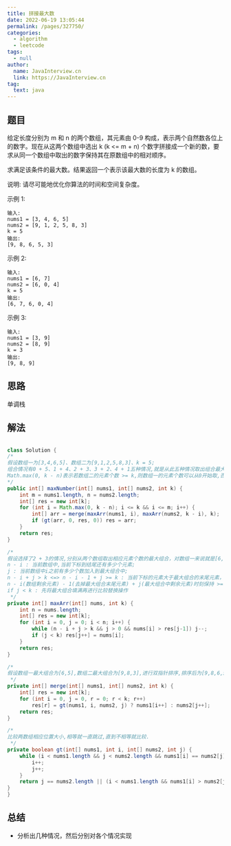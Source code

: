 ```yaml
---
title: 拼接最大数
date: 2022-06-19 13:05:44
permalink: /pages/327750/
categories: 
  - algorithm
  - leetcode
tags: 
  - null
author: 
  name: JavaInterview.cn
  link: https://JavaInterview.cn
tag: 
  text: java
---
```


## 题目

给定长度分别为 m 和 n 的两个数组，其元素由 0-9 构成，表示两个自然数各位上的数字。现在从这两个数组中选出 k (k <= m + n) 个数字拼接成一个新的数，要求从同一个数组中取出的数字保持其在原数组中的相对顺序。

求满足该条件的最大数。结果返回一个表示该最大数的长度为 k 的数组。

说明: 请尽可能地优化你算法的时间和空间复杂度。

示例 1:

    输入:
    nums1 = [3, 4, 6, 5]
    nums2 = [9, 1, 2, 5, 8, 3]
    k = 5
    输出:
    [9, 8, 6, 5, 3]
示例 2:

    输入:
    nums1 = [6, 7]
    nums2 = [6, 0, 4]
    k = 5
    输出:
    [6, 7, 6, 0, 4]
示例 3:

    输入:
    nums1 = [3, 9]
    nums2 = [8, 9]
    k = 3
    输出:
    [9, 8, 9]


## 思路

单调栈

## 解法
```java

class Solution {
/*
假设数组一为[3,4,6,5]、数组二为[9,1,2,5,8,3]、k = 5;
组合情况有0 + 5、1 + 4、2 + 3、3 + 2、4 + 1五种情况,就是从此五种情况取出组合最大的一种;
Math.max(0, k - n)表示若数组二的元素个数 >= k,则数组一的元素个数可以从0开始取,否则在数组二的大小基础上补.
*/
public int[] maxNumber(int[] nums1, int[] nums2, int k) {
    int m = nums1.length, n = nums2.length;
    int[] res = new int[k];
    for (int i = Math.max(0, k - n); i <= k && i <= m; i++) {
        int[] arr = merge(maxArr(nums1, i), maxArr(nums2, k - i), k);
        if (gt(arr, 0, res, 0)) res = arr;
    }
    return res;
}

/*
假设选择了2 + 3的情况,分别从两个数组取出相应元素个数的最大组合，对数组一来说就是[6,5],对数组二来说是[9,8,3];
n - i : 当前数组中,当前下标到结尾还有多少个元素;
j : 当前数组中i之前有多少个数加入到最大组合中;
n - i + j > k <=> n - i - 1 + j >= k : 当前下标的元素大于最大组合的末尾元素，就需要弹出,弹出后的元素减少,故j--,
n - i(数组剩余元素) - 1(去掉最大组合末尾元素) + j(最大组合中剩余元素)时刻保持 >= k;
if j < k : 先将最大组合填满再进行比较替换操作
 */
private int[] maxArr(int[] nums, int k) {
    int n = nums.length;
    int[] res = new int[k];
    for (int i = 0, j = 0; i < n; i++) {
        while (n - i + j > k && j > 0 && nums[i] > res[j-1]) j--;
        if (j < k) res[j++] = nums[i];
    }
    return res;
}

/*
假设数组一最大组合为[6,5],数组二最大组合为[9,8,3],进行双指针排序,排序后为[9,8,6,5,3]
 */
private int[] merge(int[] nums1, int[] nums2, int k) {
    int[] res = new int[k];
    for (int i = 0, j = 0, r = 0; r < k; r++)
        res[r] = gt(nums1, i, nums2, j) ? nums1[i++] : nums2[j++];
    return res;
}

/*
比较两数组相应位置大小,相等就一直跳过,直到不相等就比较.
 */
private boolean gt(int[] nums1, int i, int[] nums2, int j) {
    while (i < nums1.length && j < nums2.length && nums1[i] == nums2[j]) {
        i++;
        j++;
    }
    return j == nums2.length || (i < nums1.length && nums1[i] > nums2[j]);
}
}
```

## 总结

- 分析出几种情况，然后分别对各个情况实现 
